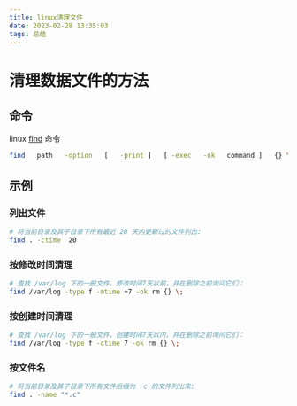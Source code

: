 ```yaml
---
title: linux清理文件
date: 2023-02-28 13:35:03
tags: 总结
---
```


# 清理数据文件的方法

## 命令

linux [find](https://www.runoob.com/linux/linux-comm-find.html) 命令

```sh
find   path   -option   [   -print ]   [ -exec   -ok   command ]   {} \;
```

## 示例

### 列出文件
```sh
# 将当前目录及其子目录下所有最近 20 天内更新过的文件列出:
find . -ctime  20
```

### 按修改时间清理
```sh
# 查找 /var/log 下的一般文件，修改时间7天以前，并在删除之前询问它们：
find /var/log -type f -mtime +7 -ok rm {} \;
```

### 按创建时间清理
```sh
# 查找 /var/log 下的一般文件，创建时间7天以内，并在删除之前询问它们：
find /var/log -type f -ctime 7 -ok rm {} \;
```

### 按文件名
```sh
# 将当前目录及其子目录下所有文件后缀为 .c 的文件列出来:
find . -name "*.c"
```